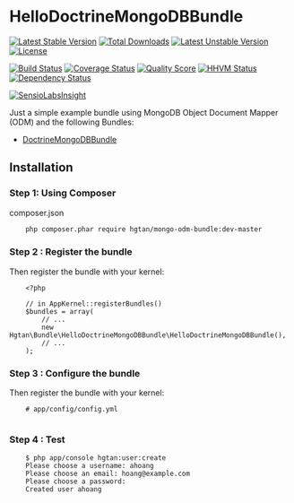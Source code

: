 # HelloDoctrineMongoDBBundle

[![Latest Stable Version](https://poser.pugx.org/hgtan/mongo-odm-bundle/v/stable)](https://packagist.org/packages/hgtan/mongo-odm-bundle) 
[![Total Downloads](https://poser.pugx.org/hgtan/mongo-odm-bundle/downloads)](https://packagist.org/packages/hgtan/mongo-odm-bundle) 
[![Latest Unstable Version](https://poser.pugx.org/hgtan/mongo-odm-bundle/v/unstable)](https://packagist.org/packages/hgtan/mongo-odm-bundle) 
[![License](https://poser.pugx.org/hgtan/mongo-odm-bundle/license)](https://packagist.org/packages/hgtan/mongo-odm-bundle)

[![Build Status](https://img.shields.io/travis/FriendsOfBundle/HelloDoctrineMongoDBBundle.svg?style=flat-square)](https://travis-ci.org/FriendsOfBundle/HelloDoctrineMongoDBBundle)
[![Coverage Status](https://img.shields.io/scrutinizer/coverage/g/FriendsOfBundle/HelloDoctrineMongoDBBundle.svg?style=flat-square)](https://scrutinizer-ci.com/g/FriendsOfBundle/HelloDoctrineMongoDBBundle/code-structure)
[![Quality Score](https://img.shields.io/scrutinizer/g/FriendsOfBundle/HelloDoctrineMongoDBBundle.svg?style=flat-square)](https://scrutinizer-ci.com/g/FriendsOfBundle/HelloDoctrineMongoDBBundle)
[![HHVM Status](https://img.shields.io/hhvm/hgtan/mongo-odm-bundle.svg?style=flat-square)](http://hhvm.h4cc.de/package/hgtan/mongo-odm-bundle)
[![Dependency Status](https://www.versioneye.com/user/projects/55964fbb616634001b000001/badge.svg?style=flat-square)](https://www.versioneye.com/user/projects/55964fbb616634001b000001)

[![SensioLabsInsight](https://insight.sensiolabs.com/projects/4e4c6ca7-f398-44d1-8472-4b24bd1c32de/big.png)](https://insight.sensiolabs.com/projects/4e4c6ca7-f398-44d1-8472-4b24bd1c32de)

Just a simple example bundle using MongoDB Object Document Mapper (ODM) and the following Bundles:
* [DoctrineMongoDBBundle](https://github.com/doctrine/DoctrineMongoDBBundle)

Installation
------------

### Step 1: Using Composer

composer.json
```bash
    php composer.phar require hgtan/mongo-odm-bundle:dev-master
```

### Step 2 : Register the bundle

Then register the bundle with your kernel:

```
    <?php

    // in AppKernel::registerBundles()
    $bundles = array(
        // ...
        new Hgtan\Bundle\HelloDoctrineMongoDBBundle\HelloDoctrineMongoDBBundle(),
        // ...
    );
```

### Step 3 : Configure the bundle

Then register the bundle with your kernel:

```
    # app/config/config.yml
    
```

### Step 4 : Test
```
    $ php app/console hgtan:user:create
    Please choose a username: ahoang
    Please choose an email: hoang@example.com
    Please choose a password: 
    Created user ahoang

```